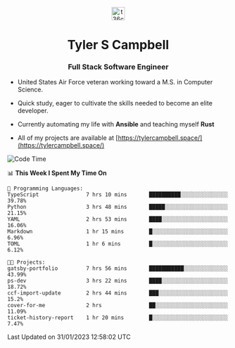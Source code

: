 <p align="center">
<a href="https://www.linkedin.com/in/t36campbell" target="blank"><img align="center" src="https://ik.imagekit.io/t36campbell/Portfolio/linkedin.png.original_m8bbGgPh6.png" alt="t36campbell" height="30" width="30" /></a>
</p>
<h1 align="center">Tyler S Campbell</h1>
<h3 align="center">Full Stack Software Engineer</h3>

* United States Air Force veteran working toward a M.S. in Computer Science.

* Quick study, eager to cultivate the skills needed to become an elite developer.

* Currently automating my life with **Ansible** and teaching myself **Rust**

* All of my projects are available at [https://tylercampbell.space/](https://tylercampbell.space/)

<!--START_SECTION:waka-->
![Code Time](http://img.shields.io/badge/Code%20Time-2%2C135%20hrs%2014%20mins-blue)

📊 **This Week I Spent My Time On** 

```text
💬 Programming Languages: 
TypeScript               7 hrs 10 mins       ██████████░░░░░░░░░░░░░░░   39.78% 
Python                   3 hrs 48 mins       █████░░░░░░░░░░░░░░░░░░░░   21.15% 
YAML                     2 hrs 53 mins       ████░░░░░░░░░░░░░░░░░░░░░   16.06% 
Markdown                 1 hr 15 mins        █░░░░░░░░░░░░░░░░░░░░░░░░   6.96% 
TOML                     1 hr 6 mins         █░░░░░░░░░░░░░░░░░░░░░░░░   6.12%

🐱‍💻 Projects: 
gatsby-portfolio         7 hrs 56 mins       ███████████░░░░░░░░░░░░░░   43.99% 
ps-dev                   3 hrs 22 mins       ████░░░░░░░░░░░░░░░░░░░░░   18.72% 
ccf-import-update        2 hrs 44 mins       ███░░░░░░░░░░░░░░░░░░░░░░   15.2% 
cover-for-me             2 hrs               ██░░░░░░░░░░░░░░░░░░░░░░░   11.09% 
ticket-history-report    1 hr 20 mins        █░░░░░░░░░░░░░░░░░░░░░░░░   7.47%

```


 Last Updated on 31/01/2023 12:58:02 UTC
<!--END_SECTION:waka-->
